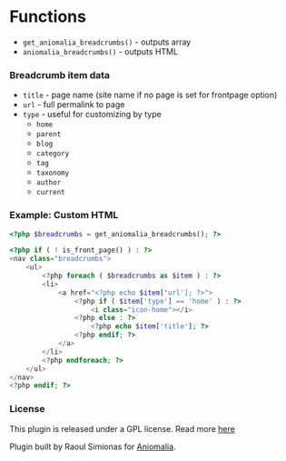 # Functions

* `get_aniomalia_breadcrumbs()` - outputs array
* `aniomalia_breadcrumbs()` - outputs HTML


### Breadcrumb item data

* `title` - page name (site name if no page is set for frontpage option)
* `url` - full permalink to page
* `type` - useful for customizing by type
	* `home`
	* `parent`
	* `blog`
	* `category`
	* `tag`
	* `taxonomy`
	* `author`
	* `current`


### Example: Custom HTML

```PHP
<?php $breadcrumbs = get_aniomalia_breadcrumbs(); ?>

<?php if ( ! is_front_page() ) : ?>
<nav class="breadcrumbs">
	<ul>
		<?php foreach ( $breadcrumbs as $item ) : ?>
		<li> 
			<a href="<?php echo $item['url']; ?>">
				<?php if ( $item['type'] == 'home' ) : ?>
					<i class="icon-home"></i>
				<?php else : ?>
					<?php echo $item['title']; ?>
				<?php endif; ?>
			</a>
		</li>
		<?php endforeach; ?>
	</ul>
</nav>
<?php endif; ?>
```


### License

This plugin is released under a GPL license. Read more [here](http://www.gnu.org/licenses/gpl-2.0.html])

Plugin built by Raoul Simionas for [Aniomalia](https://aniomalia.com/).